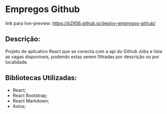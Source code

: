 # Empregos Github

link para live-preview: https://b2956.github.io/deploy-empregos-github/

## Descrição:

Projeto de aplicativo React que se conecta com a api do Github Jobs e lista as vagas disponíveis, podendo estas serem filtradas por descrição ou por localidade.

## Bibliotecas Utilizadas:

- React;
- React Bootstrap;
- React Markdown;
- Axios;
